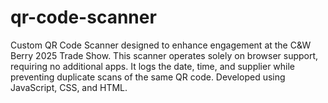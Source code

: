 # qr-code-scanner
Custom QR Code Scanner designed to enhance engagement at the C&W Berry 2025 Trade Show. This scanner operates solely on browser support, requiring no additional apps. It logs the date, time, and supplier while preventing duplicate scans of the same QR code. Developed using JavaScript, CSS, and HTML.
